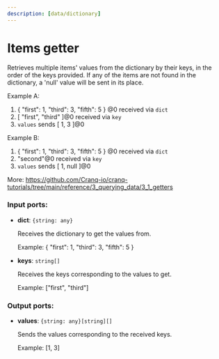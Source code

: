 ```yaml
---
description: [data/dictionary]
---
```


# Items getter

Retrieves multiple items' values from the dictionary by their keys, in the order of the keys provided.
If any of the items are not found in the dictionary, a 'null' value will be sent in its place.

Example A:
1. { "first": 1, "third": 3, "fifth": 5 } @0 received via `dict`
2. [ "first", "third" ]@0 received via `key`
3. `values` sends  [ 1, 3 ]@0

Example B:
1. { "first": 1, "third": 3, "fifth": 5 } @0 received via `dict`
2. "second"@0 received via `key`
3. `values` sends  [ 1, null ]@0

More:
https://github.com/Cranq-io/cranq-tutorials/tree/main/reference/3_querying_data/3_1_getters

### Input ports:

* __dict__: `{string: any}`

    Receives the dictionary to get the values from.
    
    Example:
    { "first": 1, "third": 3, "fifth": 5 }


* __keys__: `string[]`

    Receives the keys corresponding to the values to get.
    
    Example:
    ["first", "third"]

### Output ports:

* __values__: `{string: any}[string][]`

    Sends the values corresponding to the received keys.
    
    Example:
    [1, 3]

